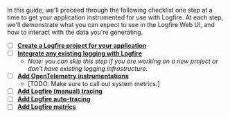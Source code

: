 In this guide, we'll proceed through the following checklist one step at a time to get your application instrumented for
use with Logfire. At each step, we'll demonstrate what you can expect to see in the Logfire Web UI, and how to interact
with the data you're generating.

* [ ] **[Create a Logfire project for your application](01_create_a_project.md)**
* [ ] **[Integrate any existing logging with Logfire](02_integrate_existing_logging.md)**
    *  *Note: you can skip this step if you are working on a new project or don't have existing logging infrastructure.*
* [ ] **[Add OpenTelemetry instrumentations](03_add_otel_instrumentations.md)**
    * [TODO: Make sure to call out system metrics.]
* [ ] **[Add Logfire (manual) tracing](04_add_manual_tracing.md)**
* [ ] **[Add Logfire auto-tracing](05_add_auto_tracing.md)**
* [ ] **[Add Logfire metrics](06_add_metrics.md)**
